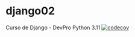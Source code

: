# django02
Curso de Django - DevPro
Python 3.11
[![codecov](https://codecov.io/gh/Zanettifabio/django02/graph/badge.svg?token=VVSQX4T2JK)](https://codecov.io/gh/Zanettifabio/django02)
